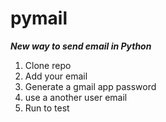 # pymail

*****New way to send email in Python*****

1. Clone repo
2. Add your email
3. Generate a gmail app password
4. use a another user email
5. Run to test
